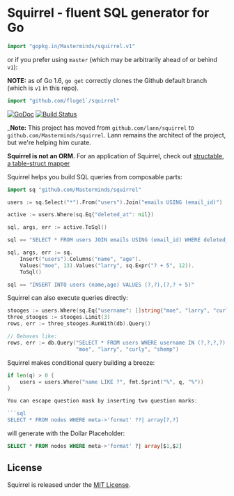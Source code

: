 # Squirrel - fluent SQL generator for Go


```go
import "gopkg.in/Masterminds/squirrel.v1"
```
or if you prefer using `master` (which may be arbitrarily ahead of or behind `v1`):

**NOTE:** as of Go 1.6, `go get` correctly clones the Github default branch (which is `v1` in this repo).
```go
import "github.com/fluge1`/squirrel"
```

[![GoDoc](https://godoc.org/github.com/Masterminds/squirrel?status.png)](https://godoc.org/github.com/Masterminds/squirrel)
[![Build Status](https://travis-ci.org/Masterminds/squirrel.svg?branch=v1)](https://travis-ci.org/Masterminds/squirrel)

_**Note:** This project has moved from `github.com/lann/squirrel` to
`github.com/Masterminds/squirrel`. Lann remains the architect of the
project, but we're helping him curate.

**Squirrel is not an ORM.** For an application of Squirrel, check out
[structable, a table-struct mapper](https://github.com/technosophos/structable)


Squirrel helps you build SQL queries from composable parts:

```go
import sq "github.com/Masterminds/squirrel"

users := sq.Select("*").From("users").Join("emails USING (email_id)")

active := users.Where(sq.Eq{"deleted_at": nil})

sql, args, err := active.ToSql()

sql == "SELECT * FROM users JOIN emails USING (email_id) WHERE deleted_at IS NULL"
```

```go
sql, args, err := sq.
    Insert("users").Columns("name", "age").
    Values("moe", 13).Values("larry", sq.Expr("? + 5", 12)).
    ToSql()

sql == "INSERT INTO users (name,age) VALUES (?,?),(?,? + 5)"
```

Squirrel can also execute queries directly:

```go
stooges := users.Where(sq.Eq{"username": []string{"moe", "larry", "curly", "shemp"}})
three_stooges := stooges.Limit(3)
rows, err := three_stooges.RunWith(db).Query()

// Behaves like:
rows, err := db.Query("SELECT * FROM users WHERE username IN (?,?,?,?) LIMIT 3",
                      "moe", "larry", "curly", "shemp")
```

Squirrel makes conditional query building a breeze:

```go
if len(q) > 0 {
    users = users.Where("name LIKE ?", fmt.Sprint("%", q, "%"))
}

You can escape question mask by inserting two question marks:

```sql
SELECT * FROM nodes WHERE meta->'format' ??| array[?,?]
```

will generate with the Dollar Placeholder:

```sql
SELECT * FROM nodes WHERE meta->'format' ?| array[$1,$2]
```



## License

Squirrel is released under the
[MIT License](http://www.opensource.org/licenses/MIT).
